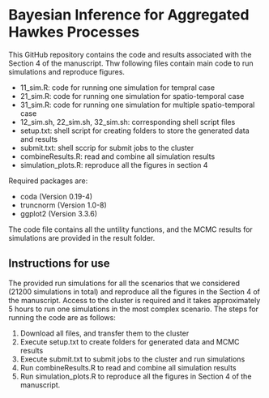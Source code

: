 Bayesian Inference for Aggregated Hawkes Processes
================

This GitHub repository contains the code and results associated with the Section 4 of the manuscript. Thw following files contain main code to run simulations and reproduce figures.


* 11_sim.R: code for running one simulation for tempral case
* 21_sim.R: code for running one simulation for spatio-temporal case
* 31_sim.R: code for running one simulation for multiple spatio-temporal case
* 12_sim.sh, 22_sim.sh, 32_sim.sh: corresponding shell script files
* setup.txt: shell script for creating folders to store the generated data and results
* submit.txt: shell sccrip for submit jobs to the cluster
* combineResults.R: read and combine all simulation results
* simulation_plots.R: reproduce all the figures in section 4

Required packages are:

* coda (Version 0.19-4)
* truncnorm (Version 1.0-8)
* ggplot2 (Version 3.3.6)


The code file contains all the untility functions, and the MCMC results for simulations are provided in the result folder.


## Instructions for use

The provided run simulations for all the scenarios that we considered (21200 simulations in total) and reproduce all the figures in the Section 4 of the manuscript.
Access to the cluster is required and it takes approximately 5 hours to run one simulations in the most complex scenario. The steps for running the code are as follows:

1.  Download all files, and transfer them to the cluster
2.  Execute setup.txt to create folders for generated data and MCMC results
3.  Execute submit.txt to submit jobs to the cluster and run simulations
4.  Run combineResults.R to read and combine all simulation results
5.  Run simulation_plots.R to reproduce all the figures in Section 4 of the manuscript.

